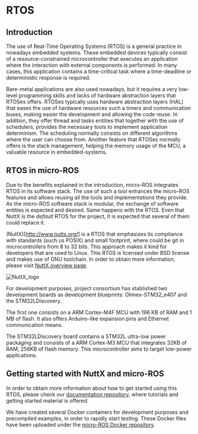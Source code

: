 # RTOS

## Introduction

The use of Real-Time Operating Systems (RTOS) is a general practice in nowadays embedded systems. These embedded devices typically consist of a resource-constrained microcontroller that executes an application where the interaction with external components is performed. In many cases, this application contains a time-critical task where a time-deadline or deterministic response is required.

Bare-metal applications are also used nowadays, but it requires a very low-level programming skills and lacks of hardware abstraction layers that RTOSes offers. RTOSes typically uses hardware abstraction layers (HAL) that eases the use of hardware resources such a timers and communication buses, making easier the development and allowing the code reuse. In addition, they offer thread and tasks entities that together with the use of schedulers, provides the necessary tools to implement application determinism. The scheduling normally consists on different algorithms where the user can choose from. Another feature that RTOSes normally offers is the stack management, helping the memory usage of the MCU, a valuable resource in embedded-systems.

## RTOS in micro-ROS

Due to the benefits explained in the introduction, micro-ROS integrates RTOS in its software stack. The use of such a tool enhances the micro-ROS features and allows reusing all the tools and implementations they provide. As the micro-ROS software stack is modular, the exchange of software entities is expected and desired. Same happens with the RTOS. Even that NuttX is the *default* RTOS for the project, it is expected that several of them could replace it.

(NuttX)[http://www.nuttx.org/] is a RTOS that emphasizes its compliance with standards (such us POSIX) and small footprint, where could be git in microcontrollers from 8 to 32 bits.  This approach makes it kind for developers that are used to Linux. This RTOS is licensed under BSD license and makes use of GNU toolchain. In order to obtain more information, please visit [NuttX overview page](http://nuttx.org/Documentation/NuttX.html#overview).

![NuttX_logo](https://upload.wikimedia.org/wikipedia/en/b/b0/NuttX_logo.png)

For development purposes, project consortium has stablished two development boards as development blueprints: Olimex-STM32_e407 and the STM32LDiscovery.

The first one consists on a ARM Cortex-M4F MCU with 196 KB of RAM and 1 MB of flash. It also offers Arduino-like expansion pins and Ethernet communication means.

The STM32LDiscovery board contains a STM32L ultra-low power packaging and consists of a ARM Cortex-M3 MCU that integrates 32KB of RAM, 256KB of flash memory. This microcontroller aims to target low-power applications.

## Getting started with NuttX and micro-ROS

In order to obtain more information about how to get started using this RTOS, please check our [documentation repository](https://github.com/microROS/micro-ROS-doc), where tutorials and getting started material is offered.

We have created several Docker containers for development purposes and precompiled examples, in order to rapidly start testing. These Docker files have been uploaded under the [micro-ROS Docker repository](https://github.com/microROS/docker).
